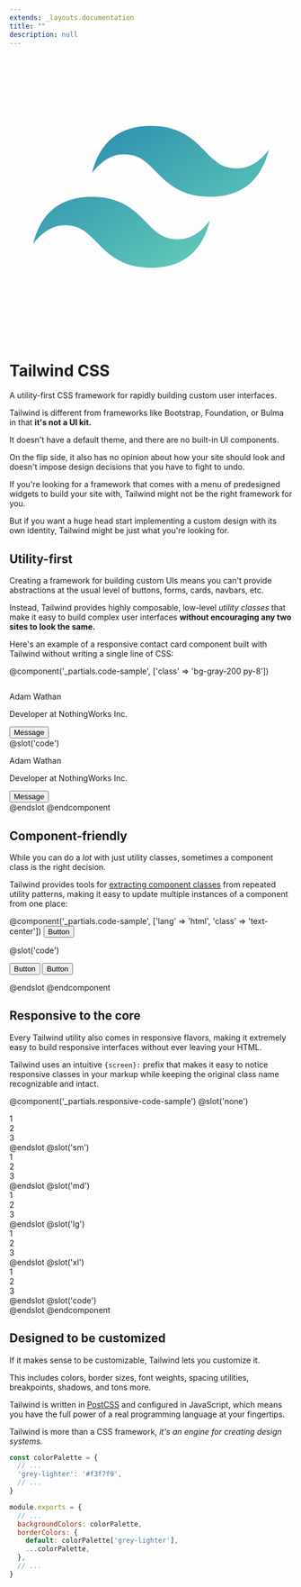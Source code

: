 ```yaml
---
extends: _layouts.documentation
title: ""
description: null
---
```


<div class="flex items-center justify-center">
  <svg class="h-20 w-20 sm:w-24 sm:h-24 block mr-4 -ml-4" viewBox="0 0 48 48" xmlns="http://www.w3.org/2000/svg"><defs><linearGradient x1="0%" y1="0%" y2="100%" id="a"><stop stop-color="#2383AE" offset="0%"/><stop stop-color="#6DD7B9" offset="100%"/></linearGradient></defs><path d="M10 8c1.333-5.333 4.667-8 10-8 8 0 9 6 13 7 2.667.667 5-.333 7-3-1.333 5.333-4.667 8-10 8-8 0-9-6-13-7-2.667-.667-5 .333-7 3zM0 20c1.333-5.333 4.667-8 10-8 8 0 9 6 13 7 2.667.667 5-.333 7-3-1.333 5.333-4.667 8-10 8-8 0-9-6-13-7-2.667-.667-5 .333-7 3z" transform="translate(4 12)" fill="url(#a)" fill-rule="nonzero"/></svg>
  <h1 class="text-center font-semibold text-4xl sm:text-5xl tracking-tight mb-1">Tailwind CSS</h1>
</div>

<div class="max-w-md mx-auto text-center text-xl sm:text-2xl text-gray-600 mb-16">
  <p class="leading-tight">
   A utility-first CSS framework for rapidly building custom user interfaces.
  </p>
</div>

Tailwind is different from frameworks like Bootstrap, Foundation, or Bulma in that **it's not a UI kit.**

It doesn't have a default theme, and there are no built-in UI components.

On the flip side, it also has no opinion about how your site should look and doesn't impose design decisions that you have to fight to undo.

If you're looking for a framework that comes with a menu of predesigned widgets to build your site with, Tailwind might not be the right framework for you.

But if you want a huge head start implementing a custom design with its own identity, Tailwind might be just what you're looking for.

## Utility-first

Creating a framework for building custom UIs means you can't provide abstractions at the usual level of buttons, forms, cards, navbars, etc.

Instead, Tailwind provides highly composable, low-level *utility classes* that make it easy to build complex user interfaces **without encouraging any two sites to look the same.**

Here's an example of a responsive contact card component built with Tailwind without writing a single line of CSS:

@component('_partials.code-sample', ['class' => 'bg-gray-200 py-8'])
<div class="bg-white mx-auto max-w-sm shadow-xl rounded-lg overflow-hidden">
  <div class="sm:flex sm:items-center px-6 py-4">
    <img class="block h-16 sm:h-24 rounded-full mx-auto mb-4 sm:mb-0 sm:mr-4 sm:ml-0" src="https://avatars2.githubusercontent.com/u/4323180?s=400&u=4962a4441fae9fba5f0f86456c6c506a21ffca4f&v=4" alt="">
    <div class="text-center sm:text-left sm:flex-grow">
      <div class="mb-4">
        <p class="text-xl leading-tight">Adam Wathan</p>
        <p class="text-sm leading-tight text-gray-600">Developer at NothingWorks Inc.</p>
      </div>
      <div>
        <button class="text-xs font-semibold rounded-full px-4 py-1 leading-normal bg-white border border-purple-600 text-purple-600 hover:bg-purple-600 hover:text-white">Message</button>
      </div>
    </div>
  </div>
</div>
@slot('code')
<div class="bg-white mx-auto max-w-sm shadow-xl rounded-lg overflow-hidden">
  <div class="sm:flex sm:items-center px-6 py-4">
    <img class="block h-16 sm:h-24 rounded-full mx-auto mb-4 sm:mb-0 sm:mr-4 sm:ml-0" src="https://avatars2.githubusercontent.com/u/4323180?s=400&u=4962a4441fae9fba5f0f86456c6c506a21ffca4f&v=4" alt="">
    <div class="text-center sm:text-left sm:flex-grow">
      <div class="mb-4">
        <p class="text-xl leading-tight">Adam Wathan</p>
        <p class="text-sm leading-tight text-gray-600">Developer at NothingWorks Inc.</p>
      </div>
      <div>
        <button class="text-xs font-semibold rounded-full px-4 py-1 leading-normal bg-white border border-purple-600 text-purple-600 hover:bg-purple-600 hover:text-white">Message</button>
      </div>
    </div>
  </div>
</div>
@endslot
@endcomponent

## Component-friendly

While you can do a *lot* with just utility classes, sometimes a component class is the right decision.

Tailwind provides tools for [extracting component classes](/docs/extracting-components) from repeated utility patterns, making it easy to update multiple instances of a component from one place:

@component('_partials.code-sample', ['lang' => 'html', 'class' => 'text-center'])
<button class="bg-blue-500 hover:bg-blue-600 text-white font-bold py-2 px-4 rounded">
  Button
</button>

@slot('code')
<!-- Using utilities: -->
<button class="bg-blue-500 hover:bg-blue-600 text-white font-bold py-2 px-4 rounded">
  Button
</button>

<!-- Extracting component classes: -->
<button class="btn btn-blue">
  Button
</button>

<style>
  .btn {
    @apply&nbsp;font-bold py-2 px-4 rounded;
  }
  .btn-blue {
    @apply&nbsp;bg-blue-500 text-white;
  }
  .btn-blue:hover {
    @apply&nbsp;bg-blue-600;
  }
</style>
@endslot
@endcomponent

## Responsive to the core

Every Tailwind utility also comes in responsive flavors, making it extremely easy to build responsive interfaces without ever leaving your HTML.

Tailwind uses an intuitive `{screen}:` prefix that makes it easy to notice responsive classes in your markup while keeping the original class name recognizable and intact.

@component('_partials.responsive-code-sample')
@slot('none')
<div class="flex justify-start bg-gray-200">
  <div class="text-gray-700 text-center bg-gray-400 px-4 py-2 m-2">1</div>
  <div class="text-gray-700 text-center bg-gray-400 px-4 py-2 m-2">2</div>
  <div class="text-gray-700 text-center bg-gray-400 px-4 py-2 m-2">3</div>
</div>
@endslot
@slot('sm')
<div class="flex justify-center bg-gray-200">
  <div class="text-gray-700 text-center bg-gray-400 px-4 py-2 m-2">1</div>
  <div class="text-gray-700 text-center bg-gray-400 px-4 py-2 m-2">2</div>
  <div class="text-gray-700 text-center bg-gray-400 px-4 py-2 m-2">3</div>
</div>
@endslot
@slot('md')
<div class="flex justify-end bg-gray-200">
  <div class="text-gray-700 text-center bg-gray-400 px-4 py-2 m-2">1</div>
  <div class="text-gray-700 text-center bg-gray-400 px-4 py-2 m-2">2</div>
  <div class="text-gray-700 text-center bg-gray-400 px-4 py-2 m-2">3</div>
</div>
@endslot
@slot('lg')
<div class="flex justify-between bg-gray-200">
  <div class="text-gray-700 text-center bg-gray-400 px-4 py-2 m-2">1</div>
  <div class="text-gray-700 text-center bg-gray-400 px-4 py-2 m-2">2</div>
  <div class="text-gray-700 text-center bg-gray-400 px-4 py-2 m-2">3</div>
</div>
@endslot
@slot('xl')
<div class="flex justify-around bg-gray-200">
  <div class="text-gray-700 text-center bg-gray-400 px-4 py-2 m-2">1</div>
  <div class="text-gray-700 text-center bg-gray-400 px-4 py-2 m-2">2</div>
  <div class="text-gray-700 text-center bg-gray-400 px-4 py-2 m-2">3</div>
</div>
@endslot
@slot('code')
<div class="none:justify-start sm:justify-center md:justify-end lg:justify-between xl:justify-around ...">
  <!-- ... -->
</div>
@endslot
@endcomponent

## Designed to be customized

If it makes sense to be customizable, Tailwind lets you customize it.

This includes colors, border sizes, font weights, spacing utilities, breakpoints, shadows, and tons more.

Tailwind is written in [PostCSS](http://postcss.org/) and configured in JavaScript, which means you have the full power of a real programming language at your fingertips.

Tailwind is more than a CSS framework, *it's an engine for creating design systems.*

```js
const colorPalette = {
  // ...
  'grey-lighter': '#f3f7f9',
  // ...
}

module.exports = {
  // ...
  backgroundColors: colorPalette,
  borderColors: {
    default: colorPalette['grey-lighter'],
    ...colorPalette,
  },
  // ...
}
```
